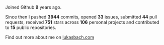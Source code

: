 Joined Github **9** years ago.

Since then I pushed **3944** commits, opened **33** issues, submitted **44** pull requests, received **751** stars across **106** personal projects and contributed to **15** public repositories.

Find out more about me on [lukasbach.com](https://lukasbach.com)

